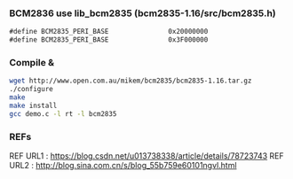 ### BCM2836 use lib_bcm2835 (bcm2835-1.16/src/bcm2835.h)

```diff
#define BCM2835_PERI_BASE               0x20000000
#define BCM2835_PERI_BASE               0x3F000000  
```

### Compile &

```bash
wget http://www.open.com.au/mikem/bcm2835/bcm2835-1.16.tar.gz
./configure
make
make install
gcc demo.c -l rt -l bcm2835
```

### REFs

REF URL1 : https://blog.csdn.net/u013738338/article/details/78723743
REF URL2 : http://blog.sina.com.cn/s/blog_55b759e60101ngvl.html

